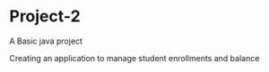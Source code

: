 # Project-2

A Basic java project

Creating an application to manage student enrollments and balance
